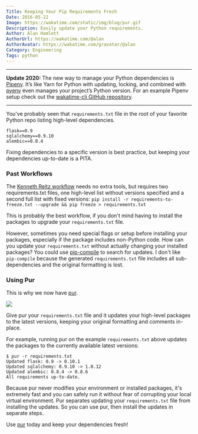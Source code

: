 ```yaml
---
Title: Keeping Your Pip Requirements Fresh
Date: 2016-05-22
Image: https://wakatime.com/static/img/blog/pur.gif
Description: Easily update your Python requirements.
Author: Alan Hamlett
AuthorUrl: https://wakatime.com/@alan
AuthorAvatar: https://wakatime.com/gravatar/@alan
Category: Engineering
Tags: python
---
```


<hr />

**Update 2020:** The new way to manage your Python dependencies is [Pipenv][pipenv].
It’s like Yarn for Python with updating, locking, and combined with [pyenv][pyenv] even manages your project’s Python version.
For an example Pipenv setup check out the [wakatime-cli GitHub repository][wakatime-cli].

<hr />

You've probably seen that `requirements.txt` file in the root of your favorite Python repo listing high-level dependencies.

    flask==0.9
    sqlalchemy==0.9.10
    alembic==0.8.4

Fixing dependencies to a specific version is best practice, but keeping your dependencies up-to-date is a PITA.

### Past Workflows

The [Kenneth Reitz workflow][kenneth-reitz-workflow] needs no extra tools, but requires two requirements.txt files, one high-level list without versions specified and a second full list with fixed versions:
`pip install -r requirements-to-freeze.txt --upgrade && pip freeze > requirements.txt`

This is probably the best workflow, if you don't mind having to install the packages to upgrade your `requirements.txt` file.

However, sometimes you need special flags or setup before installing your packages, especially if the package includes non-Python code.
How can you update your `requirements.txt` without actually changing your installed packages?
You could use [pip-compile][pip-tools] to search for updates.
I don't like `pip-compile` because the generated `requirements.txt` file includes all sub-dependencies and the original formatting is lost.

### Using Pur

This is why we now have [pur][pur].

<a href="https://github.com/alanhamlett/pip-update-requirements"><img src="https://wakatime.com/static/img/blog/pur.gif" class="img-responsive" /></a>

Give pur your `requirements.txt` file and it updates your high-level packages to the latest versions, keeping your original formatting and comments in-place.

For example, running pur on the example `requirements.txt` above updates the packages to the currently available latest versions:

    $ pur -r requirements.txt
    Updated flask: 0.9 -> 0.10.1
    Updated sqlalchemy: 0.9.10 -> 1.0.12
    Updated alembic: 0.8.4 -> 0.8.6
    All requirements up-to-date.

Because pur never modifies your environment or installed packages, it's extremely fast and you can safely run it without fear of corrupting your local virtual environment.
Pur separates updating your `requirements.txt` file from installing the updates.
So you can use pur, then install the updates in separate steps.

Use [pur][pur] today and keep your dependencies fresh!

[kenneth-reitz-workflow]: https://kenreitz.org/essays/2016/02/25/a-better-pip-workflow
[pip-tools]: https://pypi.python.org/pypi/pip-tools
[pur]: https://pypi.python.org/pypi/pur
[pipenv]: https://pipenv-fork.readthedocs.io/en/latest/
[pyenv]: https://github.com/pyenv/pyenv
[wakatime-cli]: https://github.com/wakatime/wakatime/tree/standalone#contributing
